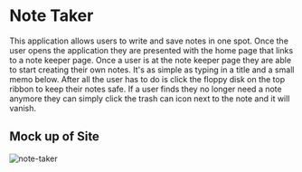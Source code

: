 # Note Taker

This application allows users to write and save notes in one spot. Once the user opens the application they are presented with the home page that links to a note keeper page. Once a user is at the note keeper page they are able to start creating their own notes. It's as simple as typing in a title and a small memo below. After all the user has to do is click the floppy disk on the top ribbon to keep their notes safe. If a user finds they no longer need a note anymore they can simply click the trash can icon next to the note and it will vanish. 

## Mock up of Site 
![note-taker](https://user-images.githubusercontent.com/98004599/179891772-f2c205c8-fc91-493f-8109-c36240d0b915.PNG)
